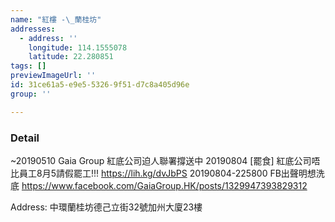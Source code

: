 ```yaml
---
name: "紅樓 -\_蘭桂坊"
addresses:
  - address: ''
    longitude: 114.1555078
    latitude: 22.280851
tags: []
previewImageUrl: ''
id: 31ce61a5-e9e5-5326-9f51-d7c8a405d96e
group: ''

---
```

### Detail
~20190510
Gaia Group 紅底公司迫人聯署撐送中
20190804
[罷食] 紅底公司唔比員工8月5請假罷工!!!
https://lih.kg/dvJbPS
20190804-225800
FB出聲明想洗底
https://www.facebook.com/GaiaGroup.HK/posts/1329947393829312

Address:
中環蘭桂坊德己立街32號加州大廈23樓

